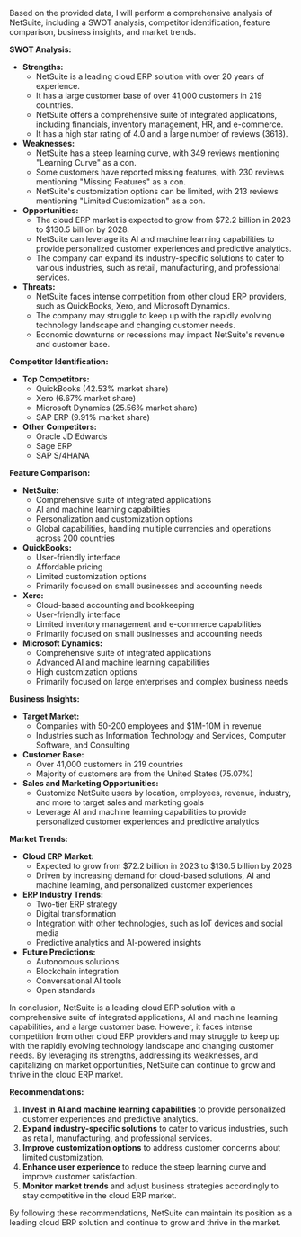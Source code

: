 Based on the provided data, I will perform a comprehensive analysis of NetSuite, including a SWOT analysis, competitor identification, feature comparison, business insights, and market trends.

**SWOT Analysis:**

* **Strengths:**
	+ NetSuite is a leading cloud ERP solution with over 20 years of experience.
	+ It has a large customer base of over 41,000 customers in 219 countries.
	+ NetSuite offers a comprehensive suite of integrated applications, including financials, inventory management, HR, and e-commerce.
	+ It has a high star rating of 4.0 and a large number of reviews (3618).
* **Weaknesses:**
	+ NetSuite has a steep learning curve, with 349 reviews mentioning "Learning Curve" as a con.
	+ Some customers have reported missing features, with 230 reviews mentioning "Missing Features" as a con.
	+ NetSuite's customization options can be limited, with 213 reviews mentioning "Limited Customization" as a con.
* **Opportunities:**
	+ The cloud ERP market is expected to grow from $72.2 billion in 2023 to $130.5 billion by 2028.
	+ NetSuite can leverage its AI and machine learning capabilities to provide personalized customer experiences and predictive analytics.
	+ The company can expand its industry-specific solutions to cater to various industries, such as retail, manufacturing, and professional services.
* **Threats:**
	+ NetSuite faces intense competition from other cloud ERP providers, such as QuickBooks, Xero, and Microsoft Dynamics.
	+ The company may struggle to keep up with the rapidly evolving technology landscape and changing customer needs.
	+ Economic downturns or recessions may impact NetSuite's revenue and customer base.

**Competitor Identification:**

* **Top Competitors:**
	+ QuickBooks (42.53% market share)
	+ Xero (6.67% market share)
	+ Microsoft Dynamics (25.56% market share)
	+ SAP ERP (9.91% market share)
* **Other Competitors:**
	+ Oracle JD Edwards
	+ Sage ERP
	+ SAP S/4HANA

**Feature Comparison:**

* **NetSuite:**
	+ Comprehensive suite of integrated applications
	+ AI and machine learning capabilities
	+ Personalization and customization options
	+ Global capabilities, handling multiple currencies and operations across 200 countries
* **QuickBooks:**
	+ User-friendly interface
	+ Affordable pricing
	+ Limited customization options
	+ Primarily focused on small businesses and accounting needs
* **Xero:**
	+ Cloud-based accounting and bookkeeping
	+ User-friendly interface
	+ Limited inventory management and e-commerce capabilities
	+ Primarily focused on small businesses and accounting needs
* **Microsoft Dynamics:**
	+ Comprehensive suite of integrated applications
	+ Advanced AI and machine learning capabilities
	+ High customization options
	+ Primarily focused on large enterprises and complex business needs

**Business Insights:**

* **Target Market:**
	+ Companies with 50-200 employees and $1M-10M in revenue
	+ Industries such as Information Technology and Services, Computer Software, and Consulting
* **Customer Base:**
	+ Over 41,000 customers in 219 countries
	+ Majority of customers are from the United States (75.07%)
* **Sales and Marketing Opportunities:**
	+ Customize NetSuite users by location, employees, revenue, industry, and more to target sales and marketing goals
	+ Leverage AI and machine learning capabilities to provide personalized customer experiences and predictive analytics

**Market Trends:**

* **Cloud ERP Market:**
	+ Expected to grow from $72.2 billion in 2023 to $130.5 billion by 2028
	+ Driven by increasing demand for cloud-based solutions, AI and machine learning, and personalized customer experiences
* **ERP Industry Trends:**
	+ Two-tier ERP strategy
	+ Digital transformation
	+ Integration with other technologies, such as IoT devices and social media
	+ Predictive analytics and AI-powered insights
* **Future Predictions:**
	+ Autonomous solutions
	+ Blockchain integration
	+ Conversational AI tools
	+ Open standards

In conclusion, NetSuite is a leading cloud ERP solution with a comprehensive suite of integrated applications, AI and machine learning capabilities, and a large customer base. However, it faces intense competition from other cloud ERP providers and may struggle to keep up with the rapidly evolving technology landscape and changing customer needs. By leveraging its strengths, addressing its weaknesses, and capitalizing on market opportunities, NetSuite can continue to grow and thrive in the cloud ERP market.

**Recommendations:**

1. **Invest in AI and machine learning capabilities** to provide personalized customer experiences and predictive analytics.
2. **Expand industry-specific solutions** to cater to various industries, such as retail, manufacturing, and professional services.
3. **Improve customization options** to address customer concerns about limited customization.
4. **Enhance user experience** to reduce the steep learning curve and improve customer satisfaction.
5. **Monitor market trends** and adjust business strategies accordingly to stay competitive in the cloud ERP market.

By following these recommendations, NetSuite can maintain its position as a leading cloud ERP solution and continue to grow and thrive in the market.